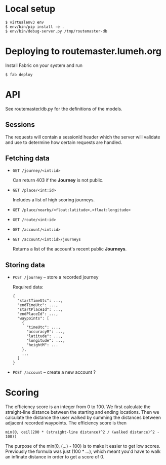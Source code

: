 # Local setup

    $ virtualenv3 env
    $ env/bin/pip install -e .
    $ env/bin/debug-server.py /tmp/routemaster-db

# Deploying to routemaster.lumeh.org

Install Fabric on your system and run

    $ fab deploy

# API

See routemaster/db.py for the definitions of the models.

## Sessions

The requests will contain a sessionId header which the server will validate and
use to determine how certain requests are handled.

## Fetching data

*   `GET /journey/<int:id>`

    Can return 403 if the **Journey** is not public.

*   `GET /place/<int:id>`

    Includes a list of high scoring journeys.

*   `GET /place/nearby/<float:latitude>,<float:longitude>`

*   `GET /route/<int:id>`

*   `GET /account/<int:id>`

*   `GET /account/<int:id>/journeys`

    Returns a list of the account's recent public **Journeys**.

## Storing data

*   `POST /journey` – store a recorded journey

    Required data:

        {
          "startTimeUtc": ...,
          "endTimeUtc": ...,
          "startPlaceId": ...,
          "endPlaceId": ...,
          "waypoints": [
            {
              "timeUtc": ...,
              "accuracyM": ...,
              "latitude": ...,
              "longitude": ...,
              "heightM": ...
            },
            ...
          ]
        }

*   `POST /account` – create a new account ?

# Scoring

The efficiency score is an integer from 0 to 100. We first calculate the
straight-line distance between the starting and ending locations. Then we
calculate the distance the user walked by summing the distances between adjacent
recorded waypoints. The efficiency score is then

    min(0, ceil(200 * (straight-line distance)^2 / (walked distance)^2 - 100))

The purpose of the min(0, (...) - 100) is to make it easier to get low scores.
Previously the formula was just (100 * ...), which meant you'd have to walk an
infinate distance in order to get a score of 0.
